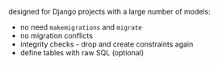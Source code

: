 designed for Django projects with a large number of models:

+   no need `makemigrations` and `migrate`
+   no migration conflicts
+   integrity checks - drop and create constraints again
+   define tables with raw SQL (optional)
